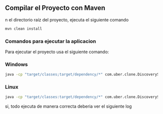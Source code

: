 ## Compilar el Proyecto con Maven

n el directorio raíz del proyecto, ejecuta el siguiente comando

```bash
mvn clean install
```

### Comandos para ejecutar la aplicacion

Para ejecutar el proyecto usa el siguiente comando:

### Windows


```bash
java -cp "target/classes;target/dependency/*" com.uber.clone.DiscoveryServiceServerApplication
```

### Linux

```bash
java -cp "target/classes:target/dependency/*" com.uber.clone.DiscoveryServiceServerApplication
```

si, todo ejecuta de manera correcta deberia ver el siguiente log


